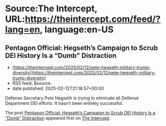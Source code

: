 # Source:The Intercept, URL:https://theintercept.com/feed/?lang=en, language:en-US

## Pentagon Official: Hegseth’s Campaign to Scrub DEI History Is a “Dumb” Distraction
 - [https://theintercept.com/2025/02/12/pete-hegseth-military-trump-diversity](https://theintercept.com/2025/02/12/pete-hegseth-military-trump-diversity)
 - RSS feed: $source
 - date published: 2025-02-12T21:18:57+00:00

<p>Defense Secretary Pete Hegseth is trying to eliminate all Defense Department DEI efforts. It hasn’t been entirely successful.</p>
<p>The post <a href="https://theintercept.com/2025/02/12/pete-hegseth-military-trump-diversity/">Pentagon Official: Hegseth’s Campaign to Scrub DEI History Is a “Dumb” Distraction</a> appeared first on <a href="https://theintercept.com">The Intercept</a>.</p>

